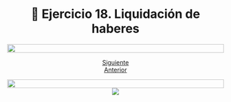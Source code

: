 <h1 align="center"> 📝 Ejercicio 18. Liquidación de haberes</h1>

<img src= 'https://i.gifer.com/origin/8c/8cd3f1898255c045143e1da97fbabf10_w200.gif' height="20" width="100%">

<div align="center">

[Siguiente](/Documentos/Ejercicio19.md)<br>
[Anterior](/Documentos/Ejercicio17.md)
 </div>

<img src= 'https://i.gifer.com/origin/8c/8cd3f1898255c045143e1da97fbabf10_w200.gif' height="20" width="100%">

<div align="center">
  <img src="https://media.giphy.com/media/l0JMjhYmkvEzjxwGc/giphy.gif"/>
 </div>

